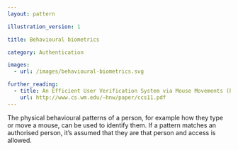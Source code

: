 ```yaml
---
layout: pattern

illustration_version: 1

title: Behavioural biometrics

category: Authentication

images:
  - url: /images/behavioural-biometrics.svg

further_reading:
  - title: An Efficient User Verification System via Mouse Movements (PDF)
    url: http://www.cs.wm.edu/~hnw/paper/ccs11.pdf
---
```


The physical behavioural patterns of a person, for example how they type or move a mouse, can be used to identify them. If a pattern matches an authorised person, it’s assumed that they are that person and access is allowed.
